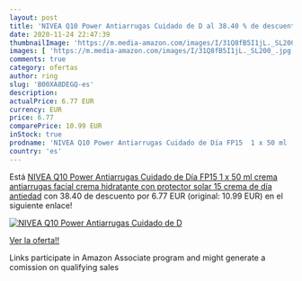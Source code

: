 ```yaml
---
layout: post
title: 'NIVEA Q10 Power Antiarrugas Cuidado de D al 38.40 % de descuento'
date: 2020-11-24 22:47:39
thumbnailImage: 'https://m.media-amazon.com/images/I/31Q8fB5I1jL._SL200_.jpg'
images: [ 'https://m.media-amazon.com/images/I/31Q8fB5I1jL._SL200_.jpg' ]
comments: true
category: ofertas
author: ring
slug: 'B00XA8DEGQ-es'
description:
actualPrice: 6.77 EUR
currency: EUR
price: 6.77
comparePrice: 10.99 EUR
inStock: true
prodname: 'NIVEA Q10 Power Antiarrugas Cuidado de Día FP15  1 x 50 ml   crema antiarrugas facial  crema hidratante con protector solar 15  crema de día antiedad'
country: 'es'
---
```


Está [NIVEA Q10 Power Antiarrugas Cuidado de Día FP15  1 x 50 ml   crema antiarrugas facial  crema hidratante con protector solar 15  crema de día antiedad](https://www.amazon.es/dp/B00XA8DEGQ/?tag=tolees-21) con 38.40 de descuento por 6.77 EUR (original: 10.99 EUR) en el siguiente enlace!

[![NIVEA Q10 Power Antiarrugas Cuidado de D](https://m.media-amazon.com/images/I/31Q8fB5I1jL._SL200_.jpg)](https://www.amazon.es/dp/B00XA8DEGQ/?tag=tolees-21)

[Ver la oferta!!](https://www.amazon.es/dp/B00XA8DEGQ/?tag=tolees-21)

Links participate in Amazon Associate program and might generate a comission on qualifying sales


